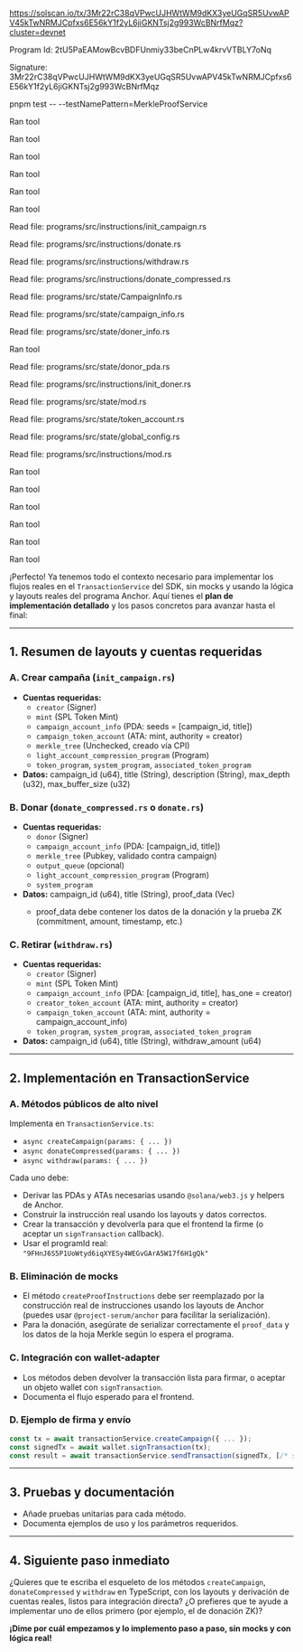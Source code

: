 https://solscan.io/tx/3Mr22rC38qVPwcUJHWtWM9dKX3yeUGqSR5UvwAPV45kTwNRMJCpfxs6E56kY1f2yL6jiGKNTsj2g993WcBNrfMqz?cluster=devnet

Program Id: 2tU5PaEAMowBcvBDFUnmiy33beCnPLw4krvVTBLY7oNq

Signature: 3Mr22rC38qVPwcUJHWtWM9dKX3yeUGqSR5UvwAPV45kTwNRMJCpfxs6E56kY1f2yL6jiGKNTsj2g993WcBNrfMqz


 pnpm test -- --testNamePattern=MerkleProofService

 
Ran tool

Ran tool

Ran tool

Ran tool

Ran tool

Ran tool

Read file: programs/src/instructions/init_campaign.rs

Read file: programs/src/instructions/donate.rs

Read file: programs/src/instructions/withdraw.rs

Read file: programs/src/instructions/donate_compressed.rs

Read file: programs/src/state/CampaignInfo.rs

Read file: programs/src/state/campaign_info.rs

Read file: programs/src/state/doner_info.rs

Ran tool

Read file: programs/src/state/donor_pda.rs

Read file: programs/src/instructions/init_doner.rs

Read file: programs/src/state/mod.rs

Read file: programs/src/state/token_account.rs

Read file: programs/src/state/global_config.rs

Read file: programs/src/instructions/mod.rs

Ran tool

Ran tool

Ran tool

Ran tool

Ran tool

Ran tool


¡Perfecto! Ya tenemos todo el contexto necesario para implementar los flujos reales en el `TransactionService` del SDK, sin mocks y usando la lógica y layouts reales del programa Anchor. Aquí tienes el **plan de implementación detallado** y los pasos concretos para avanzar hasta el final:

---

## 1. **Resumen de layouts y cuentas requeridas**

### **A. Crear campaña (`init_campaign.rs`)**
- **Cuentas requeridas:**
  - `creator` (Signer)
  - `mint` (SPL Token Mint)
  - `campaign_account_info` (PDA: seeds = [campaign_id, title])
  - `campaign_token_account` (ATA: mint, authority = creator)
  - `merkle_tree` (Unchecked, creado vía CPI)
  - `light_account_compression_program` (Program)
  - `token_program`, `system_program`, `associated_token_program`
- **Datos:** campaign_id (u64), title (String), description (String), max_depth (u32), max_buffer_size (u32)

### **B. Donar (`donate_compressed.rs` o `donate.rs`)**
- **Cuentas requeridas:**
  - `donor` (Signer)
  - `campaign_account_info` (PDA: [campaign_id, title])
  - `merkle_tree` (Pubkey, validado contra campaign)
  - `output_queue` (opcional)
  - `light_account_compression_program` (Program)
  - `system_program`
- **Datos:** campaign_id (u64), title (String), proof_data (Vec<u8>)  
  - proof_data debe contener los datos de la donación y la prueba ZK (commitment, amount, timestamp, etc.)

### **C. Retirar (`withdraw.rs`)**
- **Cuentas requeridas:**
  - `creator` (Signer)
  - `mint` (SPL Token Mint)
  - `campaign_account_info` (PDA: [campaign_id, title], has_one = creator)
  - `creator_token_account` (ATA: mint, authority = creator)
  - `campaign_token_account` (ATA: mint, authority = campaign_account_info)
  - `token_program`, `system_program`, `associated_token_program`
- **Datos:** campaign_id (u64), title (String), withdraw_amount (u64)

---

## 2. **Implementación en TransactionService**

### **A. Métodos públicos de alto nivel**
Implementa en `TransactionService.ts`:
- `async createCampaign(params: { ... })`
- `async donateCompressed(params: { ... })`
- `async withdraw(params: { ... })`

Cada uno debe:
- Derivar las PDAs y ATAs necesarias usando `@solana/web3.js` y helpers de Anchor.
- Construir la instrucción real usando los layouts y datos correctos.
- Crear la transacción y devolverla para que el frontend la firme (o aceptar un `signTransaction` callback).
- Usar el programId real: `"9FHnJ6S5P1UoWtyd6iqXYESy4WEGvGArA5W17f6H1gQk"`

### **B. Eliminación de mocks**
- El método `createProofInstructions` debe ser reemplazado por la construcción real de instrucciones usando los layouts de Anchor (puedes usar `@project-serum/anchor` para facilitar la serialización).
- Para la donación, asegúrate de serializar correctamente el `proof_data` y los datos de la hoja Merkle según lo espera el programa.

### **C. Integración con wallet-adapter**
- Los métodos deben devolver la transacción lista para firmar, o aceptar un objeto wallet con `signTransaction`.
- Documenta el flujo esperado para el frontend.

### **D. Ejemplo de firma y envío**
```typescript
const tx = await transactionService.createCampaign({ ... });
const signedTx = await wallet.signTransaction(tx);
const result = await transactionService.sendTransaction(signedTx, [/* signers si aplica */]);
```

---

## 3. **Pruebas y documentación**
- Añade pruebas unitarias para cada método.
- Documenta ejemplos de uso y los parámetros requeridos.

---

## 4. **Siguiente paso inmediato**
¿Quieres que te escriba el esqueleto de los métodos `createCampaign`, `donateCompressed` y `withdraw` en TypeScript, con los layouts y derivación de cuentas reales, listos para integración directa? ¿O prefieres que te ayude a implementar uno de ellos primero (por ejemplo, el de donación ZK)?

**¡Dime por cuál empezamos y lo implemento paso a paso, sin mocks y con lógica real!**
